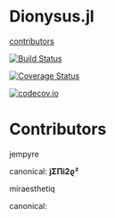 # Dionysus.jl
[contributors](authors)

  

[![Build Status](https://travis-ci.org/jempyre/Dionysus.jl.svg?branch=master)](https://travis-ci.org/jempyre/Dionysus.jl)

[![Coverage Status](https://coveralls.io/repos/jempyre/Dionysus.jl/badge.svg?branch=master&service=github)](https://coveralls.io/github/jempyre/Dionysus.jl?branch=master)

[![codecov.io](http://codecov.io/github/jempyre/Dionysus.jl/coverage.svg?branch=master)](http://codecov.io/github/jempyre/Dionysus.jl?branch=master)

# Contributors

jempyre 

  canonical: __jΣΠi2ϱ⁠²__
  
miraesthetiq

  canonical: 

